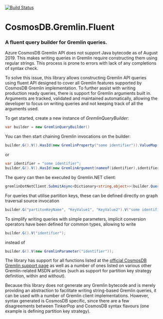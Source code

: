 [![Build Status](https://dev.azure.com/aieat/CosmosDB.Gremlin.Fluent/_apis/build/status/AieatAssam.CosmosDB.Gremlin.Fluent?branchName=master)](https://dev.azure.com/aieat/CosmosDB.Gremlin.Fluent/_build/latest?definitionId=1&branchName=master)
# CosmosDB.Gremlin.Fluent
### A fluent query builder for Gremlin queries.
Azure CosmosDB Gremlin API does not support Java bytecode as of August 2019. This makes writing queries in Gremlin require constructing them using regular strings. 
This process is prone to errors with lack of any completions of syntax check.

To solve this issue, this library allows constructing Gremlin API queries using fluent API designed to cover all Gremlin features supported by CosmosDB Gremlin implementation. To further assist with writing production ready queries, there is support for Gremlin arguments built in. Arguments are tracked, validated and maintained automatically, allowing the developer to focus on writing queries and not keeping track of all the arguments used.

To get started, create a new instance of *GremlinQueryBuilder*:

```C#
var builder = new GremlinQueryBuilder()
```
You can then start chaining Gremlin invocations on the builder:
```C#
builder.G().V().HasId(new GremlinProperty("some identifier")).ValueMap(true);
```
or
```C#
var identifier = "some identifier";
builder.G().V().HasId(new GremlinArgument(nameof(identifier),identifier)).ValueMap(true);
```
The query can then be executed by Gremlin.NET client:
```C#
gremlinDotNetClient.SubmitAsync<Dictionary<string,object>>(builder.Query, builder.Arguments);
```
For queries that utilise partition keys, these can be defined directly on graph traversal source invocation
```C#
builder.G("partitonKeyName", "KeyValue1", "KeyValue2").V("some identifier");
```
To simplify writing queries with simple parameters, implicit conversion operators have been defined for common types, allowing to write
```C#
builder.G().V("identifier");
```
instead of
```C#
builder.G().V(new GremlinParameter("identifier"));
```

The library has support for all functions listed at the [official CosmosDB Gremlin support page](https://docs.microsoft.com/en-us/azure/cosmos-db/gremlin-support) as well as a number of ones listed on various other Gremlin-related MSDN articles (such as support for partition key strategy definition, within and without). 

Because this library does not generate any Gremlin bytecode and is merely providing an abstraction to facilitate writing string-based Gremlin queries, it can be used with a number of Gremlin client implementations. However, syntax generated is CosmosDB specific, since there are a few disagreements between TinkerPop and CosmosDB syntax flavours (one example is defining partition key strategy).
